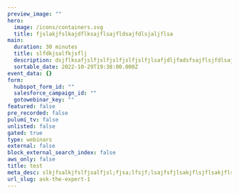```yaml
---
preview_image: ""
hero:
  image: /icons/containers.svg
  title: fjslakjfslkajdflksajflsajfldsajfdlsjaljflsa
main:
  duration: 30 minutes
  title: slfdkjsalfkjsflj
  description: dsjflksafjslfjslfjslfjslfjslfjlsafjdljfadsfsajflsjfdlsajfsfsdfa
  sortable_date: 2022-10-29T19:38:00.000Z
event_data: {}
form:
  hubspot_form_id: ""
  salesforce_campaign_id: ""
  gotowebinar_key: ""
featured: false
pre_recorded: false
pulumi_tv: false
unlisted: false
gated: true
type: webinars
external: false
block_external_search_index: false
aws_only: false
title: test
meta_desc: slkjfsalkjfslfjsalfjsl;fjsa;lfsjf;lsajfsfjlsakjflsjflsakjflskjflsdjflsafjs
url_slug: ask-the-expert-1
---
```

